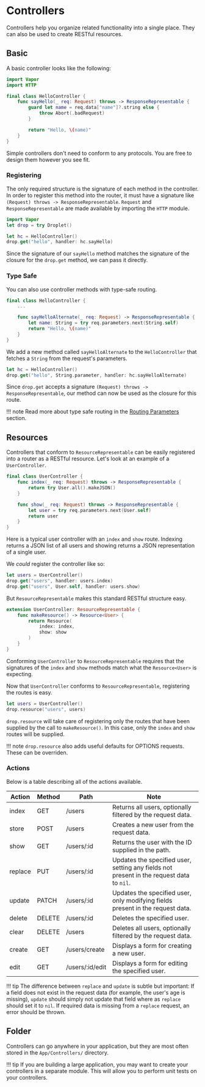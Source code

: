 # Controllers

Controllers help you organize related functionality into a single place. They can also be used to create RESTful resources.

## Basic

A basic controller looks like the following:

```swift
import Vapor
import HTTP

final class HelloController {
	func sayHello(_ req: Request) throws -> ResponseRepresentable {
		guard let name = req.data["name"]?.string else { 
			throw Abort(.badRequest)
		}

		return "Hello, \(name)"
	}
}
```

Simple controllers don't need to conform to any protocols. You are free to design them however you see fit.

### Registering

The only required structure is the signature of each method in the controller. In order to register this method into the router, it must have a signature like `(Request) throws -> ResponseRepresentable`. `Request` and `ResponseRepresentable` are made available by importing the `HTTP` module.

```swift
import Vapor
let drop = try Droplet()

let hc = HelloController()
drop.get("hello", handler: hc.sayHello)
```

Since the signature of our `sayHello` method matches the signature of the closure for the `drop.get` method, we can pass it directly.

### Type Safe

You can also use controller methods with type-safe routing.

```swift
final class HelloController {
	...

	func sayHelloAlternate(_ req: Request) -> ResponseRepresentable {
        let name: String = try req.parameters.next(String.self)
		return "Hello, \(name)"
	}
}
```

We add a new method called `sayHelloAlternate` to the `HelloController` that fetches a `String` from the request's parameters.

```swift
let hc = HelloController()
drop.get("hello", String.parameter, handler: hc.sayHelloAlternate)
```

Since `drop.get` accepts a signature `(Request) throws -> ResponseRepresentable`, our method can now be used as the closure for this route. 

!!! note 
    Read more about type safe routing in the [Routing Parameters](https://docs.vapor.codes/2.0/routing/parameters/#type-safe) section.

## Resources

Controllers that conform to `ResourceRepresentable` can be easily registered into a router as a RESTful resource. Let's look at an example of a `UserController`.

```swift
final class UserController {
    func index(_ req: Request) throws -> ResponseRepresentable {
        return try User.all().makeJSON()
    }

    func show(_ req: Request) throws -> ResponseRepresentable {
        let user = try req.parameters.next(User.self)
        return user
    }
}
```

Here is a typical user controller with an `index` and `show` route. Indexing returns a JSON list of all users and showing returns a JSON representation of a single user.

We _could_ register the controller like so:

```swift
let users = UserController()
drop.get("users", handler: users.index)
drop.get("users", User.self, handler: users.show)
```

But `ResourceRepresentable` makes this standard RESTful structure easy.

```swift
extension UserController: ResourceRepresentable {
    func makeResource() -> Resource<User> {
        return Resource(
            index: index,
            show: show
        )
    }
}
```

Conforming `UserController` to `ResourceRepresentable` requires that the signatures of 
the `index` and `show` methods match what the `Resource<User>` is expecting.


Now that `UserController` conforms to `ResourceRepresentable`, registering the routes is easy.

```swift
let users = UserController()
drop.resource("users", users)
```

 `drop.resource` will take care of registering only the routes that have been supplied by the call to `makeResource()`. In this case, only the `index` and `show` routes will be supplied.

!!! note
    `drop.resource` also adds useful defaults for OPTIONS requests. These can be overriden.  

### Actions

Below is a table describing all of the actions available.

| Action  | Method | Path            | Note                                                                                      |
|---------|--------|-----------------|-------------------------------------------------------------------------------------------|
| index   | GET    | /users          | Returns all users, optionally filtered by the request data.                               |
| store   | POST   | /users          | Creates a new user from the request data.                                                 |
| show    | GET    | /users/:id      | Returns the user with the ID supplied in the path.                                        |
| replace | PUT    | /users/:id      | Updates the specified user, setting any fields not present in the request data to `nil`.  |
| update  | PATCH  | /users/:id      | Updates the specified user, only modifying fields present in the request data.            |
| delete  | DELETE | /users/:id      | Deletes the specified user.                                                               |
| clear   | DELETE | /users          | Deletes all users, optionally filtered by the request data.                               |
| create  | GET    | /users/create   | Displays a form for creating a new user.                                                  |
| edit    | GET    | /users/:id/edit | Displays a form for editing the specified user.                                           |

!!! tip
    The difference between `replace` and `update` is subtle but important:
    If a field does not exist in the request data (for example, the user's age is missing),
    `update` should simply not update that field where as `replace` should set it to `nil`.
    If required data is missing from a `replace` request, an error should be thrown.

## Folder

Controllers can go anywhere in your application, but they are most often stored in the `App/Controllers/` directory. 

!!! tip
    If you are building a large application, you may want to create your controllers in a separate module. This will allow you to perform unit tests on your controllers. 
